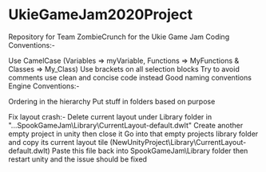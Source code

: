 # UkieGameJam2020Project
Repository for Team ZombieCrunch for the Ukie Game Jam
Coding Conventions:-

Use CamelCase (Variables => myVariable, Functions => MyFunctions & Classes => My_Class)
Use brackets on all selection blocks
Try to avoid comments use clean and concise code instead
Good naming conventions
Engine Conventions:-

Ordering in the hierarchy
Put stuff in folders based on purpose

Fix layout crash:-
Delete current layout under Library folder in "...SpookGameJam\Library\CurrentLayout-default.dwlt"
Create another empty project in unity then close it
Go into that empty projects library folder and copy its current layout tile (NewUnityProject\Library\CurrentLayout-default.dwlt)
Paste this file back into SpookGameJam\Library folder then restart unity and the issue should be fixed
